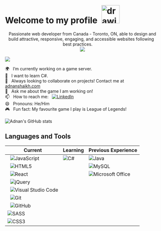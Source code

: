 <h1>Welcome to my profile  <img src="https://cliply.co/wp-content/uploads/2019/06/391906110_WAVING_HAND_400px.gif" alt="drawing" width="60" /></h1>


<p align="center">
  Passionate web developer from Canada - Toronto, ON, able to design and build attractive, responsive, engaging, and accessible websites following best practices.
  
  <br>
  <img src="https://readme-typing-svg.herokuapp.com?lines=Always+growing+my+knowledge!;I+love+my+animals+a+lot!+" />
</p>

![](https://komarev.com/ghpvc/?username=adnanshaikh10)

🌍 &nbsp; I’m currently working on a game server. </br>
🌱 &nbsp; I want to learn C#. </br>
👯 &nbsp; Always looking to collaborate on projects! Contact me at <a href="https://www.adnanshaikh.com/">adnanshaikh.com</a></br>
💬 &nbsp; Ask me about the game I am working on!</br>
📫 &nbsp; How to reach me: &nbsp; <a href="https://www.linkedin.com/in/mohammedashaikh/">![LinkedIn](https://img.shields.io/badge/linkedin-%230077B5.svg?style=for-the-badge&logo=linkedin&logoColor=white)</a> </br>
😄 &nbsp; Pronouns: He/Him</br>
🎮 &nbsp; Fun fact: My favourite game I play is League of Legends! </br>
</br>
![Adnan's GitHub stats](https://github-readme-stats.vercel.app/api?username=adnanshaikh10&show_icons=true)

<h2>Languages and Tools</h2>

| Current|Learning|Previous Experience|
| -----------|-----------|-----------|
|  ![JavaScript](https://img.shields.io/badge/javascript-%23323330.svg?style=for-the-badge&logo=javascript&logoColor=%23F7DF1E)| ![C#](https://img.shields.io/badge/c%23-%23239120.svg?style=for-the-badge&logo=c-sharp&logoColor=white) |![Java](https://img.shields.io/badge/java-%23ED8B00.svg?style=for-the-badge&logo=java&logoColor=white)|
|  ![HTML5](https://img.shields.io/badge/html5-%23E34F26.svg?style=for-the-badge&logo=html5&logoColor=white)| | ![MySQL](https://img.shields.io/badge/mysql-%2300f.svg?style=for-the-badge&logo=mysql&logoColor=white)|
|  ![React](https://img.shields.io/badge/react-%2320232a.svg?style=for-the-badge&logo=react&logoColor=%2361DAFB)|  | ![Microsoft Office](https://img.shields.io/badge/Microsoft_Office-D83B01?style=for-the-badge&logo=microsoft-office&logoColor=white) |
|  ![jQuery](https://img.shields.io/badge/jquery-%230769AD.svg?style=for-the-badge&logo=jquery&logoColor=white)| | |
|  ![Visual Studio Code](https://img.shields.io/badge/VisualStudioCode-0078d7.svg?style=for-the-badge&logo=visual-studio-code&logoColor=white)|
|  ![Git](https://img.shields.io/badge/git-%23F05033.svg?style=for-the-badge&logo=git&logoColor=white)|
|  ![GitHub](https://img.shields.io/badge/github-%23121011.svg?style=for-the-badge&logo=github&logoColor=white)|
|![SASS](https://img.shields.io/badge/SASS-hotpink.svg?style=for-the-badge&logo=SASS&logoColor=white)|
|![CSS3](https://img.shields.io/badge/css3-%231572B6.svg?style=for-the-badge&logo=css3&logoColor=white)|
